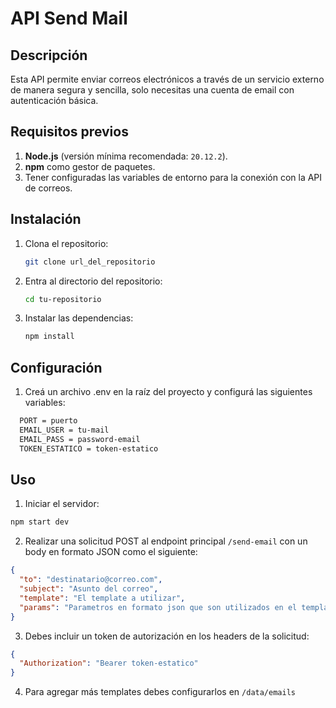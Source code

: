# **API Send Mail**

## **Descripción**

Esta API permite enviar correos electrónicos a través de un servicio externo de manera segura y sencilla, solo necesitas una cuenta de email con autenticación básica.

## **Requisitos previos**

1. **Node.js** (versión mínima recomendada: `20.12.2`).
2. **npm** como gestor de paquetes.
3. Tener configuradas las variables de entorno para la conexión con la API de correos.

## **Instalación**

1. Clona el repositorio:
   ```bash
   git clone url_del_repositorio
   ```
2. Entra al directorio del repositorio:
   ```bash
   cd tu-repositorio
   ```
3. Instalar las dependencias:
   ```bash
   npm install
   ```

## **Configuración**

1. Creá un archivo .env en la raíz del proyecto y configurá las siguientes variables:

```bash
  PORT = puerto
  EMAIL_USER = tu-mail
  EMAIL_PASS = password-email
  TOKEN_ESTATICO = token-estatico
```

## **Uso**

1. Iniciar el servidor:

```bash
npm start dev
```

2. Realizar una solicitud POST al endpoint principal `/send-email` con un body en formato JSON como el siguiente:

```json
{
  "to": "destinatario@correo.com",
  "subject": "Asunto del correo",
  "template": "El template a utilizar",
  "params": "Parametros en formato json que son utilizados en el template"
}
```

3. Debes incluir un token de autorización en los headers de la solicitud:

```json
{
  "Authorization": "Bearer token-estatico"
}
```
4. Para agregar más templates debes configurarlos en `/data/emails`
